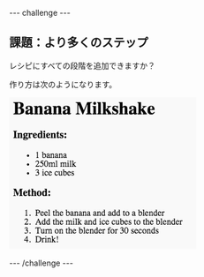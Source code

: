 --- challenge ---

## 課題：より多くのステップ

レシピにすべての段階を追加できますか？

作り方は次のようになります。

![スクリーンショット](images/recipe-more-method.png)

--- /challenge ---